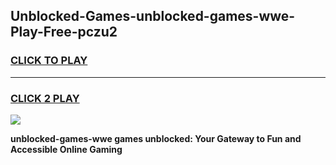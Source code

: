 
## Unblocked-Games-unblocked-games-wwe-Play-Free-pczu2
<h3>
<a href="https://premium76.site?title=unblocked-games-wwe&ref=20A">CLICK TO PLAY</a></h3>
<hr>

<h3>
<a href="https://premium76.site?title=unblocked-games-wwe&ref=20A">CLICK 2 PLAY</a>
  
</h3>

<a href="https://premium76.site?title=unblocked-games-wwe&ref=20A"><img src="https://clearcache.store/games.png"></a>


**unblocked-games-wwe games unblocked: Your Gateway to Fun and Accessible Online Gaming**
